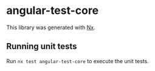 # angular-test-core

This library was generated with [Nx](https://nx.dev).

## Running unit tests

Run `nx test angular-test-core` to execute the unit tests.
